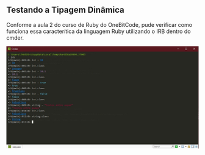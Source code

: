 ## Testando a Tipagem Dinâmica ##
Conforme a aula 2 do curso de Ruby do OneBitCode, pude verificar como funciona essa caracterítica da linguagem Ruby utilizando o IRB dentro do cmder.

<img src="/Resumos/img/tipagem-dinamica.jpg">